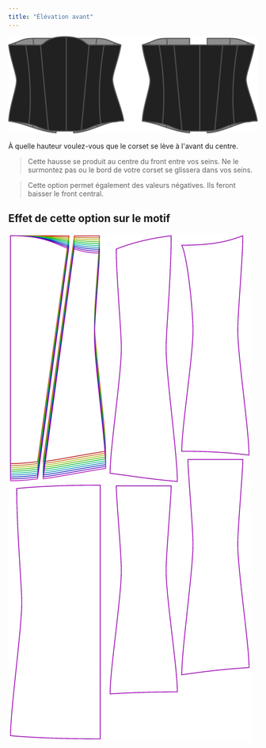 ```yaml
---
title: "Élévation avant"
---
```


![L'option avant sur Cathrin](./frontrise.svg)

À quelle hauteur voulez-vous que le corset se lève à l'avant du centre.

> Cette hausse se produit au centre du front entre vos seins. Ne le surmontez pas ou le bord de votre corset se glissera dans vos seins.

> Cette option permet également des valeurs négatives. Ils feront baisser le front central.

## Effet de cette option sur le motif

![Cette image montre l'effet de cette option en superposant plusieurs variantes qui ont une valeur différente pour cette option](cathrin_frontrise_sample.svg "Effet de cette option sur le motif")
